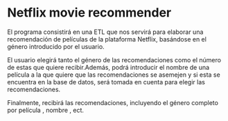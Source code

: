 # Netflix movie recommender

El programa consistirá en una ETL que nos servirá para elaborar una recomendación de películas de la plataforma Netflix, basándose en el género introducido por el usuario.

El usuario elegirá tanto el género de las recomendaciones como el número de estas que quiere recibir.Además, podrá introducir el nombre de una película a la que quiere que las recomendaciones se asemejen y si esta se encuentra en la base de datos, será tomada en cuenta para elegir las recomendaciones.

Finalmente, recibirá las recomendaciones, incluyendo el género completo por película , nombre , ect.
